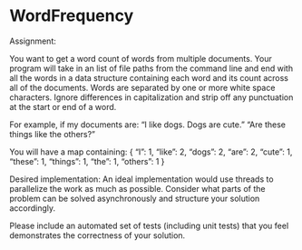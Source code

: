 # WordFrequency

Assignment:

You want to get a word count of words from multiple documents. Your program will take in an list of file paths from the command line and end with all the words in a data structure containing each word and its count across all of the documents. Words are separated by one or more white space characters. Ignore differences in capitalization and strip off any punctuation at the start or end of a word.
 
For example, if my documents are:
“I like dogs. Dogs are cute.”
“Are these things like the others?”
 
You will have a map containing:
{
“I”: 1,
“like”: 2,
“dogs”: 2,
“are”: 2,
“cute”: 1,
“these”: 1,
“things”: 1,
“the”: 1,
“others”: 1
}
 
Desired implementation:
An ideal implementation would use threads to parallelize the work as much as possible. Consider what parts of the problem can be solved asynchronously and structure your solution accordingly.
 
Please include an automated set of tests (including unit tests) that you feel demonstrates the correctness of your solution. 
